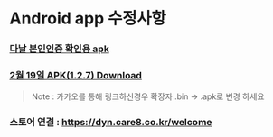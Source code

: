 # Android app 수정사항
### [다날 본인인증 확인용 apk](https://github.com/invites-healthcare/invites/blob/master/20210330110431-v30(1.2.7)-debug.apk)
### [2월 19일 APK(1.2.7) Download](https://github.com/invites-healthcare/invites/raw/master/app-debug.apk)
> Note : 카카오를 통해 링크하신경우 확장자 .bin -> .apk로 변경 하세요

### 스토어 연결 : https://dyn.care8.co.kr/welcome
